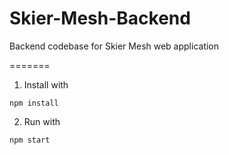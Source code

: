# Skier-Mesh-Backend
Backend codebase for Skier Mesh web application

=======

1. Install with

```
npm install
```

2. Run with

```
npm start
```
